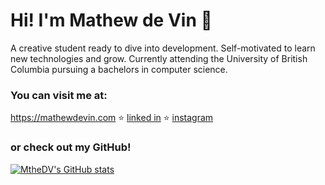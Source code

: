 # Hi! I'm Mathew de Vin 👋
A creative student ready to dive into development. Self-motivated to learn new technologies and grow. Currently attending the University of British Columbia pursuing a bachelors in computer science.

### You can visit me at:
https://mathewdevin.com ⭐ [linked in](https://www.linkedin.com/in/mathew-de-vin/) ⭐ [instagram](https://www.instagram.com/mathew_dv/)

### or check out my GitHub!
[![MtheDV's GitHub stats](https://github-readme-stats.vercel.app/api?username=mthedv&show_icons=true&theme=github_dark)](https://github.com/anuraghazra/github-readme-stats)
